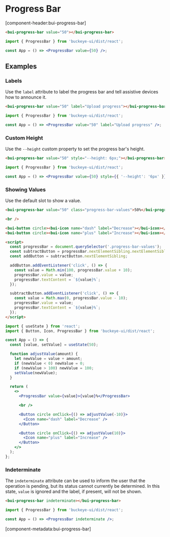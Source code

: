 # Progress Bar

[component-header:bui-progress-bar]

```html preview
<bui-progress-bar value="50"></bui-progress-bar>
```

```jsx react
import { ProgressBar } from 'buckeye-ui/dist/react';

const App = () => <ProgressBar value={50} />;
```

## Examples

### Labels

Use the `label` attribute to label the progress bar and tell assistive devices how to announce it.

```html preview
<bui-progress-bar value="50" label="Upload progress"></bui-progress-bar>
```

```jsx react
import { ProgressBar } from 'buckeye-ui/dist/react';

const App = () => <ProgressBar value="50" label="Upload progress" />;
```

### Custom Height

Use the `--height` custom property to set the progress bar's height.

```html preview
<bui-progress-bar value="50" style="--height: 6px;"></bui-progress-bar>
```

```jsx react
import { ProgressBar } from 'buckeye-ui/dist/react';

const App = () => <ProgressBar value={50} style={{ '--height': '6px' }} />;
```

### Showing Values

Use the default slot to show a value.

```html preview
<bui-progress-bar value="50" class="progress-bar-values">50%</bui-progress-bar>

<br />

<bui-button circle><bui-icon name="dash" label="Decrease"></bui-icon></bui-button>
<bui-button circle><bui-icon name="plus" label="Increase"></bui-icon></bui-button>

<script>
  const progressBar = document.querySelector('.progress-bar-values');
  const subtractButton = progressBar.nextElementSibling.nextElementSibling;
  const addButton = subtractButton.nextElementSibling;

  addButton.addEventListener('click', () => {
    const value = Math.min(100, progressBar.value + 10);
    progressBar.value = value;
    progressBar.textContent = `${value}%`;
  });

  subtractButton.addEventListener('click', () => {
    const value = Math.max(0, progressBar.value - 10);
    progressBar.value = value;
    progressBar.textContent = `${value}%`;
  });
</script>
```

```jsx react
import { useState } from 'react';
import { Button, Icon, ProgressBar } from 'buckeye-ui/dist/react';

const App = () => {
  const [value, setValue] = useState(50);

  function adjustValue(amount) {
    let newValue = value + amount;
    if (newValue < 0) newValue = 0;
    if (newValue > 100) newValue = 100;
    setValue(newValue);
  }

  return (
    <>
      <ProgressBar value={value}>{value}%</ProgressBar>

      <br />

      <Button circle onClick={() => adjustValue(-10)}>
        <Icon name="dash" label="Decrease" />
      </Button>

      <Button circle onClick={() => adjustValue(10)}>
        <Icon name="plus" label="Increase" />
      </Button>
    </>
  );
};
```

### Indeterminate

The `indeterminate` attribute can be used to inform the user that the operation is pending, but its status cannot currently be determined. In this state, `value` is ignored and the label, if present, will not be shown.

```html preview
<bui-progress-bar indeterminate></bui-progress-bar>
```

```jsx react
import { ProgressBar } from 'buckeye-ui/dist/react';

const App = () => <ProgressBar indeterminate />;
```

[component-metadata:bui-progress-bar]
